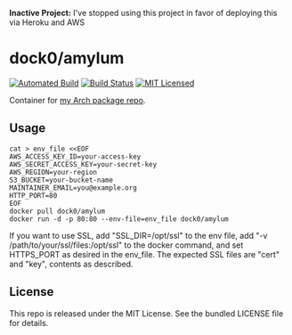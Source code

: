 **Inactive Project:** I've stopped using this project in favor of deploying this via Heroku and AWS

dock0/amylum
=======

[![Automated Build](https://img.shields.io/docker/build/dock0/amylum.svg)](https://hub.docker.com/r/dock0/amylum/)
[![Build Status](https://img.shields.io/travis/com/dock0/amylum.svg)](https://travis-ci.com/dock0/amylum)
[![MIT Licensed](http://img.shields.io/badge/license-MIT-green.svg)](https://tldrlegal.com/license/mit-license)

Container for [my Arch package repo](https://github.com/amylum/server).

## Usage

```
cat > env_file <<EOF
AWS_ACCESS_KEY_ID=your-access-key
AWS_SECRET_ACCESS_KEY=your-secret-key
AWS_REGION=your-region
S3_BUCKET=your-bucket-name
MAINTAINER_EMAIL=you@example.org
HTTP_PORT=80
EOF
docker pull dock0/amylum
docker run -d -p 80:80 --env-file=env_file dock0/amylum
```

If you want to use SSL, add "SSL_DIR=/opt/ssl" to the env file, add "-v /path/to/your/ssl/files:/opt/ssl" to the docker command, and set HTTPS_PORT as desired in the env_file. The expected SSL files are "cert" and "key", contents as described.

## License

This repo is released under the MIT License. See the bundled LICENSE file for details.

